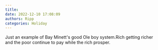 ```yaml
---
title: 
date: 2022-12-10 17:08:09
authors: Ripp
categories: Holiday
---
```


 Just an example of Bay Minett's good Ole boy system.Rich getting richer and the poor continue to pay while the rich prosper.